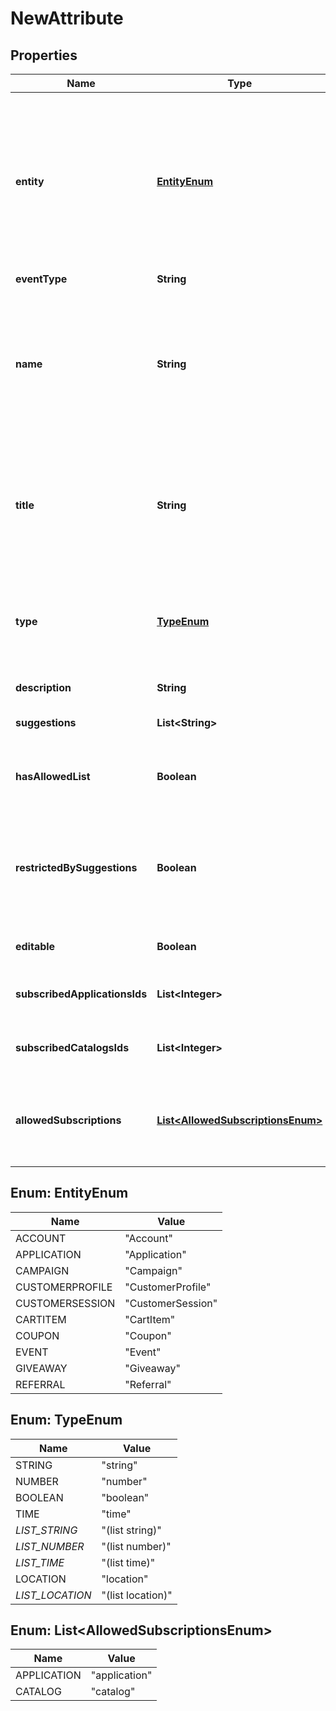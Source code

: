 

# NewAttribute


## Properties

Name | Type | Description | Notes
------------ | ------------- | ------------- | -------------
**entity** | [**EntityEnum**](#EntityEnum) | The name of the entity that can have this attribute. When creating or updating the entities of a given type, you can include an &#x60;attributes&#x60; object with keys corresponding to the &#x60;name&#x60; of the custom attributes for that type. | 
**eventType** | **String** |  |  [optional]
**name** | **String** | The attribute name that will be used in API requests and Talang. E.g. if &#x60;name &#x3D;&#x3D; \&quot;region\&quot;&#x60; then you would set the region attribute by including an &#x60;attributes.region&#x60; property in your request payload. | 
**title** | **String** | The human-readable name for the attribute that will be shown in the Campaign Manager. Like &#x60;name&#x60;, the combination of entity and title must also be unique. | 
**type** | [**TypeEnum**](#TypeEnum) | The data type of the attribute, a &#x60;time&#x60; attribute must be sent as a string that conforms to the [RFC3339](https://www.ietf.org/rfc/rfc3339.txt) timestamp format. | 
**description** | **String** | A description of this attribute. | 
**suggestions** | **List&lt;String&gt;** | A list of suggestions for the attribute. | 
**hasAllowedList** | **Boolean** | Whether or not this attribute has an allowed list of values associated with it. |  [optional]
**restrictedBySuggestions** | **Boolean** | Whether or not this attribute&#39;s value is restricted by suggestions (&#x60;suggestions&#x60; property) or by an allowed list of value (&#x60;hasAllowedList&#x60; property).  |  [optional]
**editable** | **Boolean** | Whether or not this attribute can be edited. | 
**subscribedApplicationsIds** | **List&lt;Integer&gt;** | A list of the IDs of the applications where this attribute is available. |  [optional]
**subscribedCatalogsIds** | **List&lt;Integer&gt;** | A list of the IDs of the catalogs where this attribute is available. |  [optional]
**allowedSubscriptions** | [**List&lt;AllowedSubscriptionsEnum&gt;**](#List&lt;AllowedSubscriptionsEnum&gt;) | A list of allowed subscription types for this attribute.  **Note:** This only applies to attributes associated with the &#x60;CartItem&#x60; entity.  |  [optional]



## Enum: EntityEnum

Name | Value
---- | -----
ACCOUNT | &quot;Account&quot;
APPLICATION | &quot;Application&quot;
CAMPAIGN | &quot;Campaign&quot;
CUSTOMERPROFILE | &quot;CustomerProfile&quot;
CUSTOMERSESSION | &quot;CustomerSession&quot;
CARTITEM | &quot;CartItem&quot;
COUPON | &quot;Coupon&quot;
EVENT | &quot;Event&quot;
GIVEAWAY | &quot;Giveaway&quot;
REFERRAL | &quot;Referral&quot;



## Enum: TypeEnum

Name | Value
---- | -----
STRING | &quot;string&quot;
NUMBER | &quot;number&quot;
BOOLEAN | &quot;boolean&quot;
TIME | &quot;time&quot;
_LIST_STRING_ | &quot;(list string)&quot;
_LIST_NUMBER_ | &quot;(list number)&quot;
_LIST_TIME_ | &quot;(list time)&quot;
LOCATION | &quot;location&quot;
_LIST_LOCATION_ | &quot;(list location)&quot;



## Enum: List&lt;AllowedSubscriptionsEnum&gt;

Name | Value
---- | -----
APPLICATION | &quot;application&quot;
CATALOG | &quot;catalog&quot;



